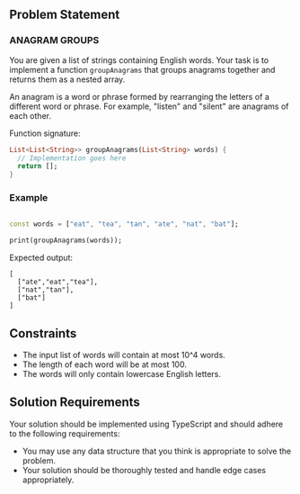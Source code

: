 ## Problem Statement

### ANAGRAM GROUPS

You are given a list of strings containing English words. Your task is to implement a
function `groupAnagrams` that groups anagrams together and returns them as a nested array.

An anagram is a word or phrase formed by rearranging the letters of a different word or phrase. For
example, "listen" and "silent" are anagrams of each other.

Function signature:

```dart
List<List<String>> groupAnagrams(List<String> words) {
  // Implementation goes here
  return [];
}
```

### Example

```dart

const words = ["eat", "tea", "tan", "ate", "nat", "bat"];

print(groupAnagrams(words));
```

Expected output:

```logcatfilter
[
  ["ate","eat","tea"],
  ["nat","tan"],
  ["bat"]
]
```

## Constraints

* The input list of words will contain at most 10^4 words.
* The length of each word will be at most 100.
* The words will only contain lowercase English letters.

## Solution Requirements

Your solution should be implemented using TypeScript and should adhere to the following
requirements:

* You may use any data structure that you think is appropriate to solve the problem.
* Your solution should be thoroughly tested and handle edge cases appropriately.
